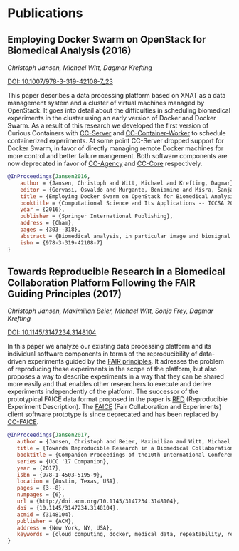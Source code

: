 # Publications

## Employing Docker Swarm on OpenStack for Biomedical Analysis (2016)

*Christoph Jansen, Michael Witt, Dagmar Krefting*

[DOI: 10.1007/978-3-319-42108-7_23](https://doi.org/10.1007/978-3-319-42108-7_23)

This paper describes a data processing platform based on XNAT as a data management system and a cluster of virtual machines managed by OpenStack. It goes into detail about the difficulties in scheduling biomedical experiments in the cluster using an early version of Docker and Docker Swarm. As a result of this research we developed the first version of Curious Containers with [CC-Server](https://github.com/curious-containers/cc-server) and [CC-Container-Worker](https://github.com/curious-containers/cc-container-worker) to schedule containerized experiments. At some point CC-Server dropped support for Docker Swarm, in favor of directly managing remote Docker machines for more control and better failure mangement. Both software components are now deprecated in favor of [CC-Agency](cc-agency.md) and [CC-Core](cc-core.md) respectively.

```bibtex
@InProceedings{Jansen2016,
    author = {Jansen, Christoph and Witt, Michael and Krefting, Dagmar},
    editor = {Gervasi, Osvaldo and Murgante, Beniamino and Misra, Sanjay and Rocha, Ana Maria A.C. and Torre Carmelo M. and Taniar, David and Apduhan, Bernady O. and Stankova, Elena and Wang, Shangguang},
    title = {Employing Docker Swarm on OpenStack for Biomedical Analysis},
    booktitle = {Computational Science and Its Applications -- ICCSA 2016},
    year = {2016},
    publisher = {Springer International Publishing},
    address = {Cham},
    pages = {303--318},
    abstract = {Biomedical analysis, in particular image and biosignal analysis, often requires several methods applied to the same data. The data is typically of large volume, so data transfer can become a bottleneck in remote analysis. Furthermore, biomedical data may contain patient data, raising data protection issues. We propose a highly virtualized infrastructure, employing Docker Swarm technology as the computing infrastructure. An underlying Openstack based IaaS cloud provides additional security features for a flexible and efficient multi-tenant analysis platform. We introduce the prototype infrastructure along a sample use-case of multiple versions of a machine-learning method applied to feature sets extracted from multidimensional biosignal recordings from Sleep Apnea patients and healthy controls.},
    isbn = {978-3-319-42108-7}
}
```

## Towards Reproducible Research in a Biomedical Collaboration Platform Following the FAIR Guiding Principles (2017)

*Christoph Jansen, Maximilian Beier, Michael Witt, Sonja Frey, Dagmar Krefting*

[DOI: 10.1145/3147234.3148104](https://doi.org/10.1145/3147234.3148104)

In this paper we analyze our existing data processing platform and its individual software components in terms of the reproducibility of data-driven experiments guided by the [FAIR principles]((https://www.force11.org/fairprinciples)). It adresses the problem of reproducing these experiments in the scope of the platform, but also proposes a way to describe experiments in a way that they can be shared more easily and that enables other researchers to execute and derive experiments independently of the platform. The successor of the prototypical FAICE data format proposed in the paper is [RED](red-format.md) (Reproducible Experiment Description). The [FAICE](https://github.com/curious-containers/faice) (Fair Collaboration and Experiments) client software prototype is since deprecated and has been replaced by [CC-FAICE](cc-faice.md).

```bibtex
@InProceedings{Jansen2017,
   author = {Jansen, Christoph and Beier, Maximilian and Witt, Michael and Frey, Sonja and Krefting, Dagmar},
   title = {Towards Reproducible Research in a Biomedical Collaboration Platform Following the FAIR Guiding Principles},
   booktitle = {Companion Proceedings of the10th International Conference on Utility and Cloud Computing},
   series = {UCC '17 Companion},
   year = {2017},
   isbn = {978-1-4503-5195-9},
   location = {Austin, Texas, USA},
   pages = {3--8},
   numpages = {6},
   url = {http://doi.acm.org/10.1145/3147234.3148104},
   doi = {10.1145/3147234.3148104},
   acmid = {3148104},
   publisher = {ACM},
   address = {New York, NY, USA},
   keywords = {cloud computing, docker, medical data, repeatability, reproducibility, xnat},
}
```
